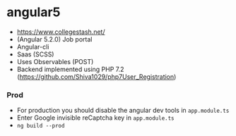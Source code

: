 # angular5
  - https://www.collegestash.net/
  - (Angular 5.2.0) Job portal
  - Angular-cli
  - Saas (SCSS)
  - Uses Observables (POST)
  - Backend implemented using PHP 7.2 (https://github.com/Shiva1029/php7User_Registration)
  
  ### Prod
  - For production you should disable the angular dev tools in `app.module.ts`
  - Enter Google invisible reCaptcha key in `app.module.ts`
  - `ng build --prod`

